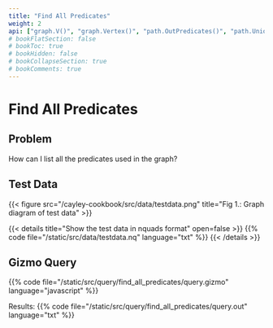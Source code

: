 ```yaml
---
title: "Find All Predicates"
weight: 2
api: ["graph.V()", "graph.Vertex()", "path.OutPredicates()", "path.Union", "path.InPredicates()", "path.All()"]
# bookFlatSection: false
# bookToc: true
# bookHidden: false
# bookCollapseSection: true
# bookComments: true
---
```


# Find All Predicates

## Problem

How can I list all the predicates used in the graph?

## Test Data
{{< figure src="/cayley-cookbook/src/data/testdata.png" title="Fig 1.: Graph diagram of test data" >}}

{{< details title="Show the test data in nquads format" open=false >}}
{{% code file="/static/src/data/testdata.nq" language="txt" %}}
{{< /details >}}

## Gizmo Query
{{% code file="/static/src/query/find_all_predicates/query.gizmo" language="javascript" %}}

Results:
{{% code file="/static/src/query/find_all_predicates/query.out" language="txt" %}}


